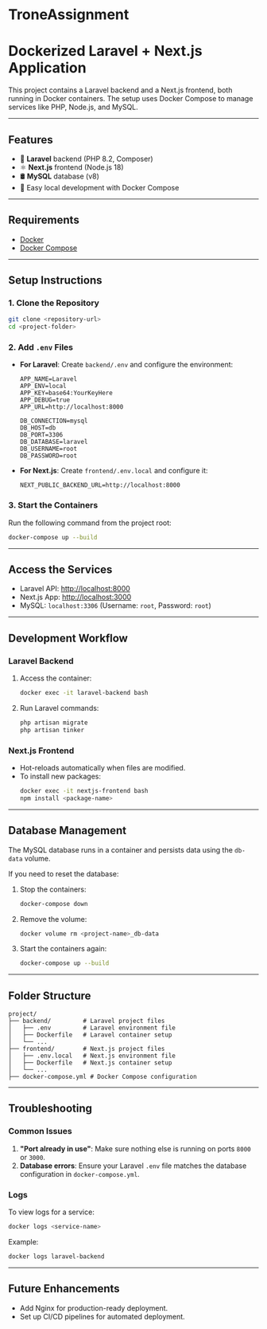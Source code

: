 # TroneAssignment


# **Dockerized Laravel + Next.js Application**

This project contains a Laravel backend and a Next.js frontend, both running in Docker containers. The setup uses Docker Compose to manage services like PHP, Node.js, and MySQL.

---

## **Features**
- 🐘 **Laravel** backend (PHP 8.2, Composer)
- ⚛️ **Next.js** frontend (Node.js 18)
- 🛢️ **MySQL** database (v8)
- 🐳 Easy local development with Docker Compose

---

## **Requirements**
- [Docker](https://www.docker.com/)
- [Docker Compose](https://docs.docker.com/compose/)

---

## **Setup Instructions**

### 1. Clone the Repository
```bash
git clone <repository-url>
cd <project-folder>
```

### 2. Add `.env` Files
- **For Laravel**: Create `backend/.env` and configure the environment:
  ```env
  APP_NAME=Laravel
  APP_ENV=local
  APP_KEY=base64:YourKeyHere
  APP_DEBUG=true
  APP_URL=http://localhost:8000

  DB_CONNECTION=mysql
  DB_HOST=db
  DB_PORT=3306
  DB_DATABASE=laravel
  DB_USERNAME=root
  DB_PASSWORD=root
  ```
- **For Next.js**: Create `frontend/.env.local` and configure it:
  ```env
  NEXT_PUBLIC_BACKEND_URL=http://localhost:8000
  ```

### 3. Start the Containers
Run the following command from the project root:
```bash
docker-compose up --build
```

---

## **Access the Services**
- Laravel API: [http://localhost:8000](http://localhost:8000)
- Next.js App: [http://localhost:3000](http://localhost:3000)
- MySQL: `localhost:3306` (Username: `root`, Password: `root`)

---

## **Development Workflow**

### Laravel Backend
1. Access the container:
   ```bash
   docker exec -it laravel-backend bash
   ```
2. Run Laravel commands:
   ```bash
   php artisan migrate
   php artisan tinker
   ```

### Next.js Frontend
- Hot-reloads automatically when files are modified.
- To install new packages:
  ```bash
  docker exec -it nextjs-frontend bash
  npm install <package-name>
  ```

---

## **Database Management**
The MySQL database runs in a container and persists data using the `db-data` volume. 

If you need to reset the database:
1. Stop the containers:
   ```bash
   docker-compose down
   ```
2. Remove the volume:
   ```bash
   docker volume rm <project-name>_db-data
   ```
3. Start the containers again:
   ```bash
   docker-compose up --build
   ```

---

## **Folder Structure**
```
project/
├── backend/         # Laravel project files
│   ├── .env         # Laravel environment file
│   ├── Dockerfile   # Laravel container setup
│   └── ...
├── frontend/        # Next.js project files
│   ├── .env.local   # Next.js environment file
│   ├── Dockerfile   # Next.js container setup
│   └── ...
├── docker-compose.yml # Docker Compose configuration
```

---

## **Troubleshooting**

### Common Issues
1. **"Port already in use"**: Make sure nothing else is running on ports `8000` or `3000`.
2. **Database errors**: Ensure your Laravel `.env` file matches the database configuration in `docker-compose.yml`.

### Logs
To view logs for a service:
```bash
docker logs <service-name>
```
Example:
```bash
docker logs laravel-backend
```

---

## **Future Enhancements**
- Add Nginx for production-ready deployment.
- Set up CI/CD pipelines for automated deployment.

